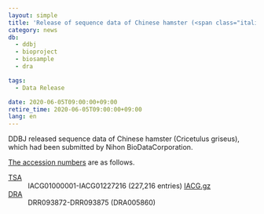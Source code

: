 ```yaml
---
layout: simple
title: 'Release of sequence data of Chinese hamster (<span class="italic">Cricetulus griseus</span>)'
category: news
db:
  - ddbj
  - bioproject
  - biosample
  - dra

tags:
  - Data Release

date: 2020-06-05T09:00:00+09:00
retire_time: 2020-06-05T09:00:00+09:00
lang: en
---
```


<p>DDBJ released sequence data of Chinese hamster (<span class="italic">Cricetulus griseus</span>), which had been submitted by Nihon BioDataCorporation. </p>

<p><a href="/documents/accessions.html">The accession numbers</a> are as follows. <br>

<dl>
    <dt><a href="/ddbj/tsa-e.html">TSA</a></dt>
    <dd>IACG01000001-IACG01227216 (227,216 entries) <a href="https://ddbj.nig.ac.jp/public/ddbj_database/tsa/IA/IACG.gz" target="_blank">IACG.gz</a>
    <dt><a href="/dra/index-e.html">DRA</a></dt>
    <dd>DRR093872-DRR093875 (DRA005860)</dd>
</dl>
